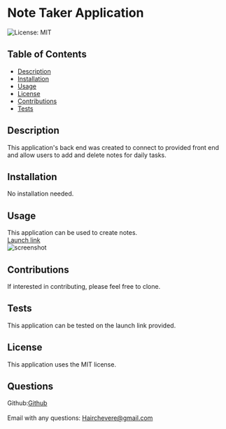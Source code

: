 <h1 class="center">Note Taker Application</h1>

  ![License: MIT](https://img.shields.io/badge/License-MIT-yellow.svg)<br />

  ## Table of Contents
  - [Description](#description)
  - [Installation](#installation)
  - [Usage](#usage)
  - [License](#license)
  - [Contributions](#contributions)
  - [Tests](#tests)

## Description
  This application's back end was created to connect to provided front end and allow users to add and delete notes for daily tasks.<br />

  ## Installation
  No installation needed. <br />

  ## Usage
  This application can be used to create notes.<br />
  [Launch link]()<br />
  ![screenshot]()<br />

  ## Contributions
  If interested in contributing, please feel free to clone.<br />

  ## Tests
  This application can be tested on the launch link provided.<br />
  
  ## License
  This application uses the MIT license.<br />


  ## Questions
  Github:[Github](https://github.com/LuisChevere)<br />
  <br />
  Email with any questions: Hairchevere@gmail.com
